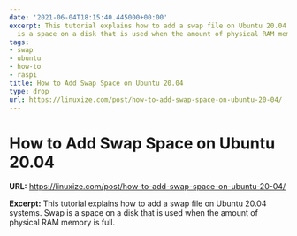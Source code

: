```yaml
---
date: '2021-06-04T18:15:40.445000+00:00'
excerpt: This tutorial explains how to add a swap file on Ubuntu 20.04 systems. Swap
  is a space on a disk that is used when the amount of physical RAM memory is full.
tags:
- swap
- ubuntu
- how-to
- raspi
title: How to Add Swap Space on Ubuntu 20.04
type: drop
url: https://linuxize.com/post/how-to-add-swap-space-on-ubuntu-20-04/
---
```


# How to Add Swap Space on Ubuntu 20.04

**URL:** https://linuxize.com/post/how-to-add-swap-space-on-ubuntu-20-04/

**Excerpt:** This tutorial explains how to add a swap file on Ubuntu 20.04 systems. Swap is a space on a disk that is used when the amount of physical RAM memory is full.
